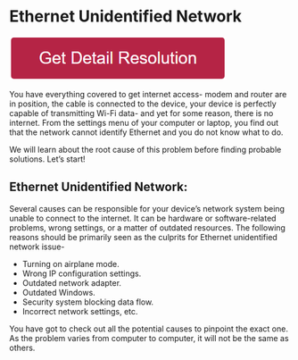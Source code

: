 # Ethernet Unidentified Network

[![ethernet unidentified network](redd.png)](https://icncomputer.com/ethernet-unidentified-network/)


You have everything covered to get internet access- modem and router are in position, the cable is connected to the device, your device is perfectly capable of transmitting Wi-Fi data- and yet for some reason, there is no internet. From the settings menu of your computer or laptop, you find out that the network cannot identify Ethernet and you do not know what to do. 

We will learn about the root cause of this problem before finding probable solutions. Let’s start!

## Ethernet Unidentified Network:

Several causes can be responsible for your device’s network system being unable to connect to the internet. It can be hardware or software-related problems, wrong settings, or a matter of outdated resources. The following reasons should be primarily seen as the culprits for Ethernet unidentified network issue-

* Turning on airplane mode.
* Wrong IP configuration settings.
* Outdated network adapter.
* Outdated Windows.
* Security system blocking data flow.
* Incorrect network settings, etc.

You have got to check out all the potential causes to pinpoint the exact one. As the problem varies from computer to computer, it will not be the same as others.
